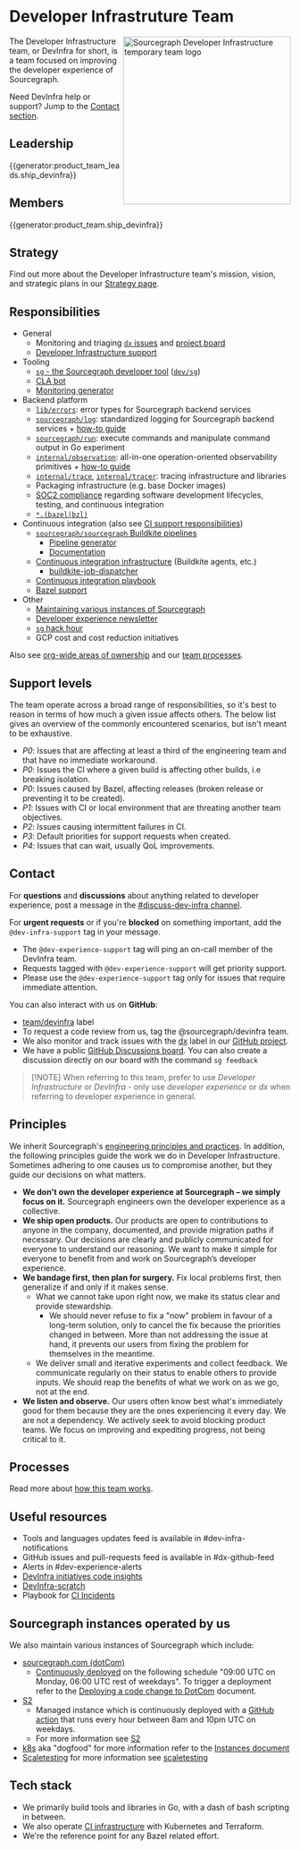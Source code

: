 # Developer Infrastruture Team

<img align="right" src="https://user-images.githubusercontent.com/23356519/166327839-472252c9-e3aa-460e-8c11-5655b0451ae2.png" height="300" alt="Sourcegraph Developer Infrastructure temporary team logo"></img>

The Developer Infrastructure team, or DevInfra for short, is a team focused on improving the developer experience of Sourcegraph.

Need DevInfra help or support? Jump to the [Contact section](#contact).

## Leadership

{{generator:product_team_leads.ship_devinfra}}

## Members

{{generator:product_team.ship_devinfra}}

## Strategy

Find out more about the Developer Infrastructure team's mission, vision, and strategic plans in our [Strategy page](../../../../strategy-goals/strategy/devinfra/index.md).

## Responsibilities

- General
  - Monitoring and triaging [`dx` issues](https://github.com/sourcegraph/sourcegraph/issues?q=is%3Aissue+is%3Aopen+sort%3Aupdated-desc+label%3Adx) and [project board](processes.md#updating-the-dev-experience-project-board)
  - [Developer Infrastructure support](processes.md#support)
- Tooling
  - [`sg` - the Sourcegraph developer tool](https://docs.sourcegraph.com/dev/background-information/sg) ([`dev/sg`](https://sourcegraph.com/github.com/sourcegraph/sourcegraph/-/tree/dev/sg))
  - [CLA bot](https://github.com/sourcegraph/clabot-config)
  - [Monitoring generator](https://sourcegraph.com/github.com/sourcegraph/sourcegraph/-/tree/monitoring)
- Backend platform
  - [`lib/errors`](https://sourcegraph.com/github.com/sourcegraph/sourcegraph/-/tree/lib/errors): error types for Sourcegraph backend services
  - [`sourcegraph/log`](https://sourcegraph.com/github.com/sourcegraph/log/-/tree): standardized logging for Sourcegraph backend services + [how-to guide](https://docs.sourcegraph.com/dev/how-to/add_logging)
  - [`sourcegraph/run`](https://sourcegraph.com/github.com/sourcegraph/run/-/tree): execute commands and manipulate command output in Go experiment
  - [`internal/observation`](https://sourcegraph.com/github.com/sourcegraph/sourcegraph/-/tree/internal/observation): all-in-one operation-oriented observability primitives + [how-to guide](https://docs.sourcegraph.com/dev/how-to/add_observability)
  - [`internal/trace`](https://sourcegraph.com/github.com/sourcegraph/sourcegraph/-/tree/internal/trace), [`internal/tracer`](https://sourcegraph.com/github.com/sourcegraph/sourcegraph/-/tree/internal/tracer): tracing infrastructure and libraries
  - Packaging infrastructure (e.g. base Docker images)
  - [SOC2 compliance](https://sourcegraph.com/notebooks/Tm90ZWJvb2s6NjA=) regarding software development lifecycles, testing, and continuous integration
  - [`*.(bazel|bzl)`](https://sourcegraph.com/search?q=context%3Aglobal+lang%3AStarlark+repo%3Agithub.com%2Fsourcegraph%2Fsourcegraph&patternType=regexp&sm=0&groupBy=repo)
- Continuous integration (also see [CI support responsibilities](processes.md#ci-support-responsibilities))
  - [`sourcegraph/sourcegraph` Buildkite pipelines](https://docs.sourcegraph.com/dev/background-information/continuous_integration#buildkite-pipelines)
    - [Pipeline generator](https://sourcegraph.com/github.com/sourcegraph/sourcegraph/-/tree/enterprise/dev/ci)
    - [Documentation](https://docs.sourcegraph.com/dev/background-information/ci)
  - [Continuous integration infrastructure](../../dev/tools/infrastructure/ci/index.md) (Buildkite agents, etc.)
    - [buildkite-job-dispatcher](../../dev/tools/infrastructure/ci/index.md#buildkite-job-dispatcher)
  - [Continuous integration playbook](../../dev/process/incidents/playbooks/ci.md)
  - [Bazel support](https://docs.sourcegraph.com/dev/background-information/bazel)
- Other
  - [Maintaining various instances of Sourcegraph](#sourcegraph-instances-operated-by-us)
  - [Developer experience newsletter](./newsletter.md)
  - [`sg` hack hour](processes.md#sg-hack-hour)
  - GCP cost and cost reduction initiatives

Also see [org-wide areas of ownership](../../dev/process/engineering_ownership.md#developer-experience) and our [team processes](processes.md).

## Support levels

The team operate across a broad range of responsibilities, so it's best to reason in terms of how much a given issue affects others.
The below list gives an overview of the commonly encountered scenarios, but isn't meant to be exhaustive.

- _P0_: Issues that are affecting at least a third of the engineering team and that have no immediate workaround.
- _P0_: Issues the CI where a given build is affecting other builds, i.e breaking isolation.
- _P0_: Issues caused by Bazel, affecting releases (broken release or preventing it to be created).
- _P1_: Issues with CI or local environment that are threating another team objectives.
- _P2_: Issues causing intermittent failures in CI.
- _P3_: Default priorities for support requests when created.
- _P4_: Issues that can wait, usually QoL improvements.

## Contact

For **questions** and **discussions** about anything related to developer experience, post a message in the [#discuss-dev-infra channel](https://sourcegraph.slack.com/archives/C01N83PS4TU).

For **urgent requests** or if you're **blocked** on something important, add the `@dev-infra-support` tag in your message.

- The `@dev-experience-support` tag will ping an on-call member of the DevInfra team.
- Requests tagged with `@dev-experience-support` will get priority support.
- Please use the `@dev-experience-support` tag only for issues that require immediate attention.

You can also interact with us on **GitHub**:

- [team/devinfra](https://github.com/sourcegraph/sourcegraph/labels/team%2Fdevinfra) label
- To request a code review from us, tag the @sourcegraph/devinfra team.
- We also monitor and track issues with the [dx](https://github.com/sourcegraph/sourcegraph/labels/dx) label in our [GitHub project](processes.md#devinfra-project).
- We have a public [GitHub Discussions board](https://github.com/sourcegraph/sourcegraph/discussions/categories/developer-experience). You can also create a discussion directly on our board with the command `sg feedback`

> [!NOTE] When referring to this team, prefer to use _Developer Infrastructure_ or _DevInfra_ - only use _developer experience_ or _dx_ when referring to developer experience in general.

## Principles

We inherit Sourcegraph's [engineering principles and practices](../../dev/process/principles-and-practices.md). In addition, the following principles guide the work we do in Developer Infrastructure. Sometimes adhering to one causes us to compromise another, but they guide our decisions on what matters.

- **We don't own the developer experience at Sourcegraph – we simply focus on it.** Sourcegraph engineers own the developer experience as a collective.
- **We ship open products.** Our products are open to contributions to anyone in the company, documented, and provide migration paths if necessary. Our decisions are clearly and publicly communicated for everyone to understand our reasoning. We want to make it simple for everyone to benefit from and work on Sourcegraph’s developer experience.
- **We bandage first, then plan for surgery.** Fix local problems first, then generalize if and only if it makes sense.
  - What we cannot take upon right now, we make its status clear and provide stewardship.
    - We should never refuse to fix a "now" problem in favour of a long-term solution, only to cancel the fix because the priorities changed in between. More than not addressing the issue at hand, it prevents our users from fixing the problem for themselves in the meantime.
  - We deliver small and iterative experiments and collect feedback. We communicate regularly on their status to enable others to provide inputs. We should reap the benefits of what we work on as we go, not at the end.
- **We listen and observe.** Our users often know best what's immediately good for them because they are the ones experiencing it every day.
  We are not a dependency. We actively seek to avoid blocking product teams. We focus on improving and expediting progress, not being critical to it.

## Processes

Read more about [how this team works](./processes.md).

## Useful resources

- Tools and languages updates feed is available in #dev-infra-notifications
- GitHub issues and pull-requests feed is available in #dx-github-feed
- Alerts in #dev-experience-alerts
- [DevInfra initiatives code insights](https://k8s.sgdev.org/insights/dashboards/ZGFzaGJvYXJkOnsiSWRUeXBlIjoiY3VzdG9tIiwiQXJnIjo3MjcyNTV9)
- [DevInfra-scratch](processes.md#DevInfra-scratch)
- Playbook for [CI Incidents](../../dev/process/incidents/playbooks/ci.md)

## Sourcegraph instances operated by us

We also maintain various instances of Sourcegraph which include:

- [sourcegraph.com (dotCom)](https://sourcegraph.com)
  - [Continuously deployed](../../dev/process/deployments/index.md#continuous-deployment-process) on the following schedule "09:00 UTC on Monday, 06:00 UTC rest of weekdays". To trigger a deployment refer to the [Deploying a code change to DotCom](../devops/deploy-code-change.md) document.
- [S2](https://golinks.io/s2)
  - Managed instance which is continuously deployed with a [GitHub action](https://golinks.io/s2-deploy) that runs every hour between 8am and 10pm UTC on weekdays.
  - For more information see [S2](../../dev/process/deployments/instances.md#sourcegraphsourcegraphcom-s2)
- [k8s](https://k8s.sgdev.com) aka "dogfood" for more information refer to the [Instances document](../../dev/process/deployments/instances.md)
- [Scaletesting](https://scaletesting.sgdev.org) for more information see [scaletesting](../../dev/tools/scaletesting.md)

## Tech stack

- We primarily build tools and libraries in Go, with a dash of bash scripting in between.
- We also operate [CI infrastructure](../../dev/tools/infrastructure/ci/index.md) with Kubernetes and Terraform.
- We're the reference point for any Bazel related effort.
